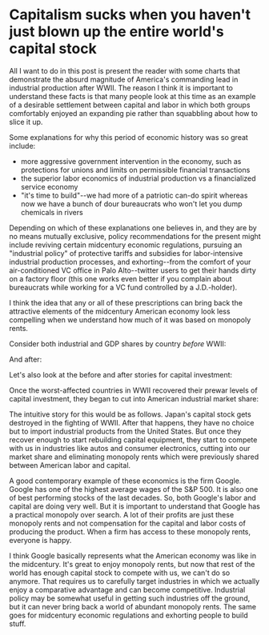 # Capitalism sucks when you haven't just blown up the entire world's capital stock

All I want to do in this post is present the reader with some charts that demonstrate the absurd magnitude of America's commanding lead in industrial production after WWII. The reason I think it is important to understand these facts is that many people look at this time as an example of a desirable settlement between capital and labor in which both groups comfortably enjoyed an expanding pie rather than squabbling about how to slice it up.  

Some explanations for why this period of economic history was so great include:
- more aggressive government intervention in the economy, such as protections for unions and limits on permissible financial transactions
- the superior labor economics of industrial production vs a financialized service economy
- "it's time to build"--we had more of a patriotic can-do spirit whereas now we have a bunch of dour bureaucrats who won't let you dump chemicals in rivers 

Depending on which of these explanations one believes in, and they are by no means mutually exclusive, policy recommendations for the present might include reviving certain midcentury economic regulations, pursuing an "industrial policy" of protective tariffs and subsidies for labor-intensive industrial production processes, and exhorting--from the comfort of your air-conditioned VC office in Palo Alto--twitter users to get their hands dirty on a factory floor (this one works even better if you complain about bureaucrats while working for a VC fund controlled by a J.D.-holder).

I think the idea that any or all of these prescriptions can bring back the attractive elements of the midcentury American economy look less compelling when we understand how much of it was based on monopoly rents.

Consider both industrial and GDP shares by country *before* WWII:

And after:

Let's also look at the before and after stories for capital investment:

Once the worst-affected countries in WWII recovered their prewar levels of capital investment, they began to cut into American industrial market share:

The intuitive story for this would be as follows. Japan's capital stock gets destroyed in the fighting of WWII. After that happens, they have no choice but to import industrial products from the United States. But once they recover enough to start rebuilding capital equipment, they start to compete with us in industries like autos and consumer electronics, cutting into our market share and eliminating monopoly rents which were previously shared between American labor and capital.

A good contemporary example of these economics is the firm Google. Google has one of the highest average wages of the S&P 500. It is also one of best performing stocks of the last decades. So, both Google's labor and capital are doing very well. But it is important to understand that Google has a practical monopoly over search. A lot of their profits are just these monopoly rents and not compensation for the capital and labor costs of producing the product. When a firm has access to these monopoly rents, everyone is happy. 

I think Google basically represents what the American economy was like in the midcentury. It's great to enjoy monopoly rents, but now that rest of the world has enough capital stock to compete with us, we can't do so anymore. That requires us to carefully target industries in which we actually enjoy a comparative advantage and can become competitive. Industrial policy may be somewhat useful in getting such industries off the ground, but it can never bring back a world of abundant monopoly rents. The same goes for midcentury economic regulations and exhorting people to build stuff. 

